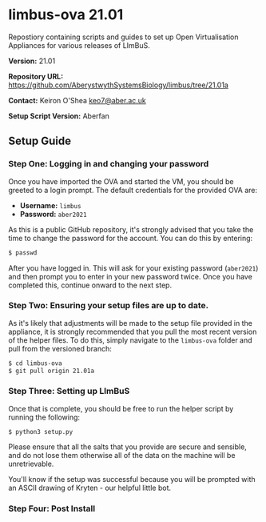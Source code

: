 # limbus-ova 21.01
Repostiory containing scripts and guides to set up Open Virtualisation Appliances
for various releases of LImBuS.

**Version:** 21.01

**Repository URL:** https://github.com/AberystwythSystemsBiology/limbus/tree/21.01a

**Contact:** Keiron O'Shea <keo7@aber.ac.uk>

**Setup Script Version:** Aberfan

## Setup Guide

### Step One: Logging in and changing your password

Once you have imported the OVA and started the VM, you should be greeted to a login prompt. The default credentials for the provided OVA are: 

- **Username:** `limbus`
- **Password:** `aber2021`

As this is a public GitHub repository, it's strongly advised that you take the time to change the password for the account. You can do this by entering:

```bash
$ passwd
```

After you have logged in. This will ask for your existing password (`aber2021`) and then prompt you to enter in your new password twice. Once you have completed this, continue onward to the next step.

### Step Two: Ensuring your setup files are up to date.

As it's likely that adjustments will be made to the setup file provided in the appliance, it is strongly recommended that you pull the most recent version of the helper files. To do this, simply navigate to the `limbus-ova` folder and pull from the versioned branch:

```bash
$ cd limbus-ova
$ git pull origin 21.01a

```

### Step Three: Setting up LImBuS

Once that is complete, you should be free to run the helper script by running the following:

```
$ python3 setup.py
```

Please ensure that all the salts that you provide are secure and sensible, and do not lose them otherwise all of the data on the machine will be unretrievable.

You'll know if the setup was successful because you will be prompted with an ASCII drawing of Kryten - our helpful little bot. 

### Step Four: Post Install


